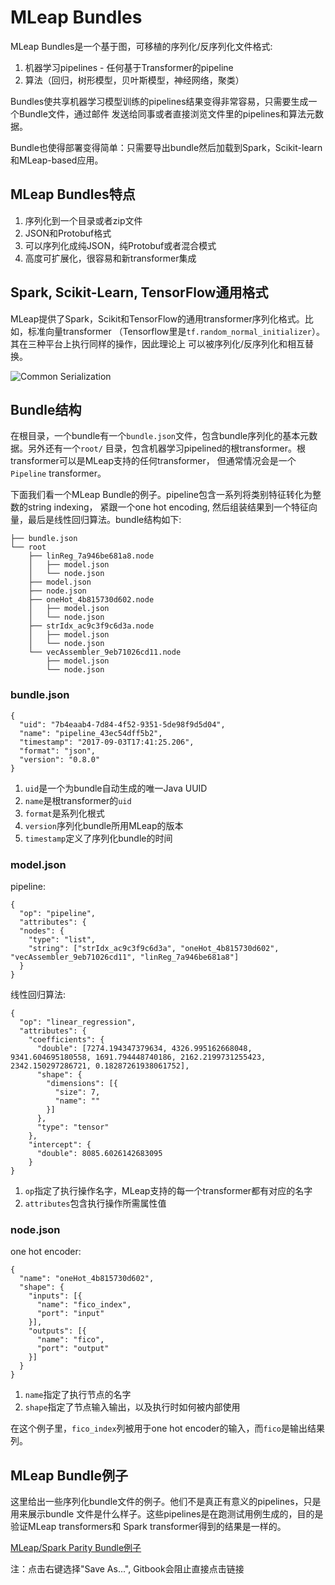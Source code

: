 # MLeap Bundles

MLeap Bundles是一个基于图，可移植的序列化/反序列化文件格式:

1. 机器学习pipelines - 任何基于Transformer的pipeline
2. 算法（回归，树形模型，贝叶斯模型，神经网络，聚类）

Bundles使共享机器学习模型训练的pipelines结果变得非常容易，只需要生成一个Bundle文件，通过邮件
发送给同事或者直接浏览文件里的pipelines和算法元数据。

Bundle也使得部署变得简单：只需要导出bundle然后加载到Spark，Scikit-learn和MLeap-based应用。

## MLeap Bundles特点

1. 序列化到一个目录或者zip文件
2. JSON和Protobuf格式
3. 可以序列化成纯JSON，纯Protobuf或者混合模式
4. 高度可扩展化，很容易和新transformer集成

## Spark, Scikit-Learn, TensorFlow通用格式

MLeap提供了Spark，Scikit和TensorFlow的通用transformer序列化格式。比如，标准向量transformer
（Tensorflow里是`tf.random_normal_initializer`）。其在三种平台上执行同样的操作，因此理论上
可以被序列化/反序列化和相互替换。

<img src="../assets/images/common-serialization.jpg" alt="Common Serialization"/>

## Bundle结构

在根目录，一个bundle有一个`bundle.json`文件，包含bundle序列化的基本元数据。另外还有一个`root/`
目录，包含机器学习pipelined的根transformer。根transformer可以是MLeap支持的任何transformer，
但通常情况会是一个`Pipeline` transformer。

下面我们看一个MLeap Bundle的例子。pipeline包含一系列将类别特征转化为整数的string indexing，
紧跟一个one hot encoding, 然后组装结果到一个特征向量，最后是线性回归算法。bundle结构如下:

```
├── bundle.json
└── root
    ├── linReg_7a946be681a8.node
    │   ├── model.json
    │   └── node.json
    ├── model.json
    ├── node.json
    ├── oneHot_4b815730d602.node
    │   ├── model.json
    │   └── node.json
    ├── strIdx_ac9c3f9c6d3a.node
    │   ├── model.json
    │   └── node.json
    └── vecAssembler_9eb71026cd11.node
        ├── model.json
        └── node.json
```

### bundle.json

```
{
  "uid": "7b4eaab4-7d84-4f52-9351-5de98f9d5d04",
  "name": "pipeline_43ec54dff5b2",
  "timestamp": "2017-09-03T17:41:25.206",
  "format": "json",
  "version": "0.8.0"
}
```

1. `uid`是一个为bundle自动生成的唯一Java UUID
2. `name`是根transformer的`uid`
3. `format`是系列化根式
4. `version`序列化bundle所用MLeap的版本
5. `timestamp`定义了序列化bundle的时间

### model.json

pipeline:

```
{
  "op": "pipeline",
  "attributes": {
  "nodes": {
    "type": "list",
    "string": ["strIdx_ac9c3f9c6d3a", "oneHot_4b815730d602", "vecAssembler_9eb71026cd11", "linReg_7a946be681a8"]
  }
}

```

线性回归算法:

```
{
  "op": "linear_regression",
  "attributes": {
    "coefficients": {
      "double": [7274.194347379634, 4326.995162668048, 9341.604695180558, 1691.794448740186, 2162.2199731255423, 2342.150297286721, 0.18287261938061752],
      "shape": {
        "dimensions": [{
          "size": 7,
          "name": ""
        }]
      },
      "type": "tensor"
    },
    "intercept": {
      "double": 8085.6026142683095
    }
}
```

1. `op`指定了执行操作名字，MLeap支持的每一个transformer都有对应的名字
2. `attributes`包含执行操作所需属性值

### node.json

one hot encoder:

```
{
  "name": "oneHot_4b815730d602",
  "shape": {
    "inputs": [{
      "name": "fico_index",
      "port": "input"
    }],
    "outputs": [{
      "name": "fico",
      "port": "output"
    }]
  }
}
```

1. `name`指定了执行节点的名字
2. `shape`指定了节点输入输出，以及执行时如何被内部使用

在这个例子里，`fico_index`列被用于one hot encoder的输入，而`fico`是输出结果列。

## MLeap Bundle例子

这里给出一些序列化bundle文件的例子。他们不是真正有意义的pipelines，只是用来展示bundle
文件是什么样子。这些pipelines是在跑测试用例生成的，目的是验证MLeap transformers和
Spark transformer得到的结果是一样的。

[MLeap/Spark Parity Bundle例子](../assets/bundles/spark-parity.zip)

注：点击右键选择"Save As...", Gitbook会阻止直接点击链接

